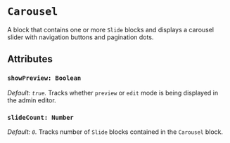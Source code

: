 # `Carousel` #

A block that contains one or more `Slide` blocks and displays a carousel slider with navigation buttons and pagination dots.

## Attributes ##

### `showPreview: Boolean` ###
*Default: `true`.* Tracks whether `preview` or `edit` mode is being displayed in the admin editor.

### `slideCount: Number` ###
*Default: `0`.* Tracks number of `Slide` blocks contained in the `Carousel` block.
